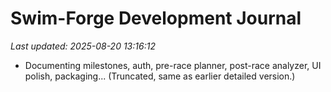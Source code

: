 # Swim-Forge Development Journal

_Last updated: 2025-08-20 13:16:12_

- Documenting milestones, auth, pre-race planner, post-race analyzer, UI polish, packaging...
(Truncated, same as earlier detailed version.)
